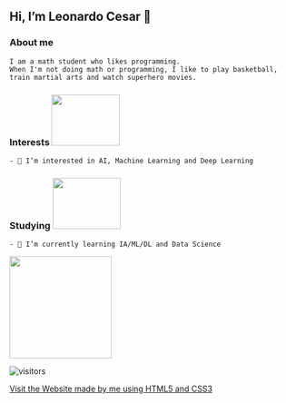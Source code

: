 ## Hi, I’m Leonardo Cesar 👋
<p align="center">
  
  ### About me
    I am a math student who likes programming.
    When I'm not doing math or programming, I like to play basketball, train martial arts and watch superhero movies. 

  ### Interests <img src="https://media.giphy.com/media/3xz2BOOneWuZaYj5fy/giphy.gif" width="120" height="90" />
    - 👀 I’m interested in AI, Machine Learning and Deep Learning

  ### Studying  <img src="https://media.giphy.com/media/fhAwk4DnqNgw8/giphy.gif" width="120" height="90" />
    - 🌱 I’m currently learning IA/ML/DL and Data Science

  <img height="180em" src="https://github-readme-stats.vercel.app/api?username=coderleonardo&show_icons=true&hide_border=true&&count_private=true&include_all_commits=true" />
</p>

![visitors](https://visitor-badge.glitch.me/badge?page_id=https://github.com/coderleonardo.id)
<!---
coderleonardo/coderleonardo is a ✨ special ✨ repository because its `README.md` (this file) appears on your GitHub profile.
You can click the Preview link to take a look at your changes.
--->

[Visit the Website made by me using HTML5 and CSS3](https://coderleonardo.netlify.app)

